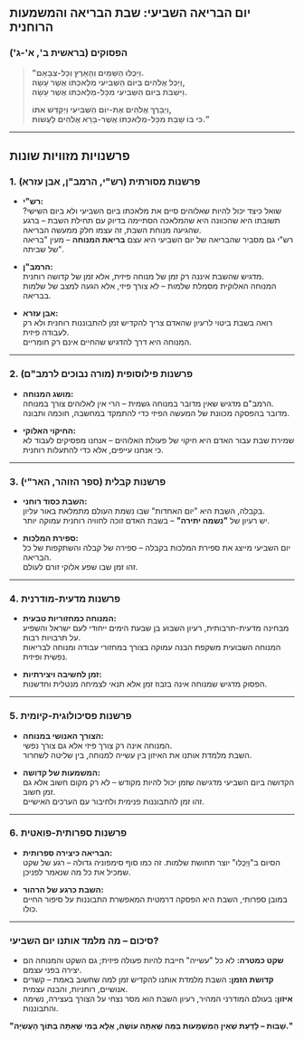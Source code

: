 ## **יום הבריאה השביעי: שבת הבריאה והמשמעות הרוחנית**  

### **הפסוקים (בראשית ב', א'-ג')**  
>
> **"וַיְכֻלּוּ הַשָּׁמַיִם וְהָאָרֶץ וְכָל-צְבָאָם.**  
> **וַיְכַל אֱלֹהִים בַּיּוֹם הַשְּׁבִיעִי מְלַאכְתּוֹ אֲשֶׁר עָשָׂה,**  
> **וַיִּשְׁבֹּת בַּיּוֹם הַשְּׁבִיעִי מִכָּל-מְלַאכְתּוֹ אֲשֶׁר עָשָׂה.**  
> 
> **וַיְבָרֶךְ אֱלֹהִים אֶת-יוֹם הַשְּׁבִיעִי וַיְקַדֵּשׁ אֹתוֹ,**  
> **כִּי בוֹ שָׁבַת מִכָּל-מְלַאכְתּוֹ אֲשֶׁר-בָּרָא אֱלֹהִים לַעֲשׂוֹת."**

---

## **פרשנויות מזוויות שונות**

### **1. פרשנות מסורתית (רש"י, הרמב"ן, אבן עזרא)**

- **רש"י:**  
  שואל כיצד יכול להיות שאלוהים סיים את מלאכתו ביום השביעי ולא ביום השישי? תשובתו היא שהכוונה היא שהמלאכה הסתיימה בדיוק עם תחילת השבת – ברגע שהגיעה מנוחת השבת, זה עצמו חלק ממעשה הבריאה.  
  רש"י גם מסביר שהבריאה של יום השביעי היא עצם **בריאת המנוחה** – מעין "בריאה של שביתה".  

- **הרמב"ן:**  
  מדגיש שהשבת איננה רק זמן של מנוחה פיזית, אלא זמן של קדושה רוחנית.  
  המנוחה האלוקית מסמלת שלמות – לא צורך פיזי, אלא הגעה למצב של שלמות בבריאה.  

- **אבן עזרא:**  
  רואה בשבת ביטוי לרעיון שהאדם צריך להקדיש זמן להתבוננות רוחנית ולא רק לעבודה פיזית.  
  המנוחה היא דרך להדגיש שהחיים אינם רק חומריים.

---

### **2. פרשנות פילוסופית (מורה נבוכים לרמב"ם)**

- **מושג המנוחה:**  
  הרמב"ם מדגיש שאין מדובר במנוחה גשמית – הרי אין לאלוהים צורך במנוחה.  
  מדובר בהפסקה מכוונת של המעשה הפיזי כדי להתמקד במחשבה, חוכמה ותבונה.  

- **החיקוי האלוקי:**  
  שמירת שבת עבור האדם היא חיקוי של פעולת האלוהים – אנחנו מפסיקים לעבוד לא כי אנחנו עייפים, אלא כדי להתעלות רוחנית.  

---

### **3. פרשנות קבלית (ספר הזוהר, האר"י)**

- **השבת כסוד רוחני:**  
  בקבלה, השבת היא "יום האחדות" שבו נשמת העולם מתמלאת באור עליון.  
  יש רעיון של **"נשמה יתירה"** – בשבת האדם זוכה לחוויה רוחנית עמוקה יותר.  

- **ספירת המלכות:**  
  יום השביעי מייצג את ספירת המלכות בקבלה – ספירה של קבלה והשתקפות של כל הבריאה.  
  זהו זמן שבו שפע אלוקי זורם לעולם.  

---

### **4. פרשנות מדעית-מודרנית**

- **המנוחה כמחזוריות טבעית:**  
  מבחינה מדעית-תרבותית, רעיון השבוע בן שבעת הימים ייחודי לעם ישראל והשפיע על תרבויות רבות.  
  המנוחה השבועית משקפת הבנה עמוקה בצורך במחזורי עבודה ומנוחה לבריאות נפשית ופיזית.  

- **זמן לחשיבה ויצירתיות:**  
  הפסוק מדגיש שמנוחה אינה בזבוז זמן אלא תנאי לצמיחה מנטלית וחדשנות.  

---

### **5. פרשנות פסיכולוגית-קיומית**

- **הצורך האנושי במנוחה:**  
  המנוחה אינה רק צורך פיזי אלא גם צורך נפשי.  
  השבת מלמדת אותנו את האיזון בין עשייה למנוחה, בין שליטה לשחרור.  

- **המשמעות של קדושה:**  
  הקדושה ביום השביעי מדגישה שזמן יכול להיות מקודש – לא רק מקום חשוב אלא גם זמן חשוב.  
  זהו זמן להתבוננות פנימית ולחיבור עם הערכים האישיים.  

---

### **6. פרשנות ספרותית-פואטית**

- **הבריאה כיצירה ספרותית:**  
  הסיום ב"וַיְכֻלּוּ" יוצר תחושת שלמות. זה כמו סוף סימפוניה גדולה – רגע של שקט שמכיל את כל מה שנאמר לפניכן.  

- **השבת כרגע של הרהור:**  
  במובן ספרותי, השבת היא הפסקה דרמטית המאפשרת התבוננות על סיפור החיים כולו.  

---

### **סיכום – מה מלמד אותנו יום השביעי?**

- **שקט כמטרה:** לא כל "עשייה" חייבת להיות פעולה פיזית; גם השקט והמנוחה הם יצירה בפני עצמם.  
- **קדושת הזמן:** השבת מלמדת אותנו להקדיש זמן למה שחשוב באמת – קשרים אנושיים, רוחניות, והבנה עצמית.  
- **איזון:** בעולם המודרני המהיר, רעיון השבת הוא מסר נצחי על הצורך בעצירה, נשימה והתבוננות.  

**"שָׁבוּת – לָדַעַת שֶׁאֵין הַמִּשְׁמָעוּת בַּמַּה שֶּׁאַתָּה עוֹשֶׂה, אֶלָּא בְּמִי שֶּׁאַתָּה בְּתוֹךְ הָעֲשִׂיָּה."**
